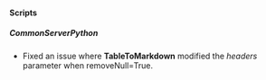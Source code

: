 
#### Scripts
##### CommonServerPython
- Fixed an issue where **TableToMarkdown** modified the *headers* parameter when removeNull=True.
